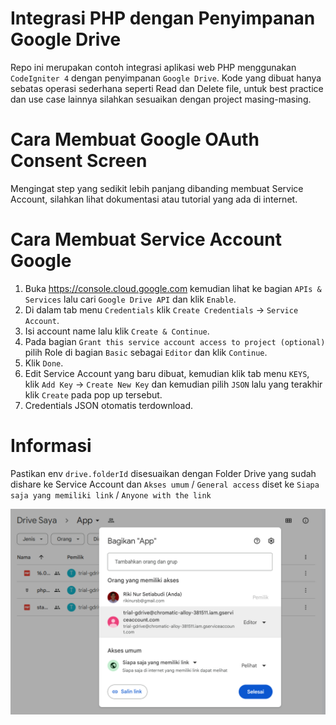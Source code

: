
# Integrasi PHP dengan Penyimpanan Google Drive
Repo ini merupakan contoh integrasi aplikasi web PHP menggunakan ```CodeIgniter 4``` dengan penyimpanan ```Google Drive```. Kode yang dibuat hanya sebatas operasi sederhana seperti Read dan Delete file, untuk best practice dan use case lainnya silahkan sesuaikan dengan project masing-masing.

# Cara Membuat Google OAuth Consent Screen
Mengingat step yang sedikit lebih panjang dibanding membuat Service Account, silahkan lihat dokumentasi atau tutorial yang ada di internet.

# Cara Membuat Service Account Google
1. Buka https://console.cloud.google.com kemudian lihat ke bagian ```APIs & Services``` lalu cari ```Google Drive API``` dan klik ```Enable```.
2. Di dalam tab menu ```Credentials``` klik ```Create Credentials``` -> ```Service Account```.
3. Isi account name lalu klik ```Create & Continue```.
4. Pada bagian ```Grant this service account access to project (optional)``` pilih Role di bagian ```Basic``` sebagai ```Editor``` dan klik ```Continue```.
5. Klik ```Done```.
6. Edit Service Account yang baru dibuat, kemudian klik tab menu ```KEYS```, klik ```Add Key``` -> ```Create New Key``` dan kemudian pilih ```JSON``` lalu yang terakhir klik ```Create``` pada pop up tersebut.
7. Credentials JSON otomatis terdownload.

# Informasi
Pastikan env ```drive.folderId``` disesuaikan dengan Folder Drive yang sudah dishare ke Service Account dan ```Akses umum``` / ```General access``` diset ke ```Siapa saja yang memiliki link``` / ```Anyone with the link```

![Drive Permission](/doc/pic/drive-access-permission.png)